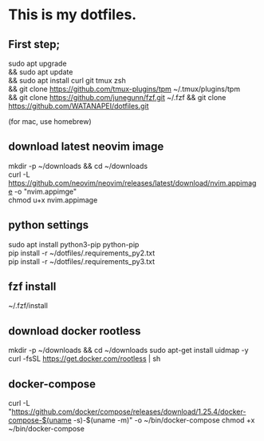 # This is my dotfiles.
## First step;
sudo apt upgrade\
&& sudo apt update\
&& sudo apt install curl git tmux zsh\
&& git clone https://github.com/tmux-plugins/tpm ~/.tmux/plugins/tpm\
&& git clone https://github.com/junegunn/fzf.git ~/.fzf
&& git clone https://github.com/WATANAPEI/dotfiles.git

(for mac, use homebrew)

## download latest neovim image
mkdir -p ~/downloads && cd ~/downloads  
curl -L https://github.com/neovim/neovim/releases/latest/download/nvim.appimage -o "nvim.appimge"  
chmod u+x nvim.appimage  

## python settings
sudo apt install python3-pip python-pip  
pip install -r ~/dotfiles/.requirements_py2.txt  
pip install -r ~/dotfiles/.requirements_py3.txt  

## fzf install
~/.fzf/install

## download docker rootless
mkdir -p ~/downloads && cd ~/downloads
sudo apt-get install uidmap -y
curl -fsSL https://get.docker.com/rootless | sh
## docker-compose
curl -L "https://github.com/docker/compose/releases/download/1.25.4/docker-compose-$(uname -s)-$(uname -m)" -o ~/bin/docker-compose
chmod +x ~/bin/docker-compose

